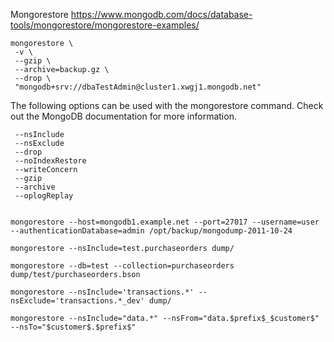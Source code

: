 Mongorestore
https://www.mongodb.com/docs/database-tools/mongorestore/mongorestore-examples/

    mongorestore \
     -v \
     --gzip \
     --archive=backup.gz \
     --drop \
     "mongodb+srv://dbaTestAdmin@cluster1.xwgj1.mongodb.net"


The following options can be used with the mongorestore command. Check out the MongoDB documentation for more information.

     --nsInclude
     --nsExclude
     --drop
     --noIndexRestore
     --writeConcern
     --gzip
     --archive
     --oplogReplay


    mongorestore --host=mongodb1.example.net --port=27017 --username=user --authenticationDatabase=admin /opt/backup/mongodump-2011-10-24
    
    mongorestore --nsInclude=test.purchaseorders dump/
    
    mongorestore --db=test --collection=purchaseorders dump/test/purchaseorders.bson
    
    mongorestore --nsInclude='transactions.*' --nsExclude='transactions.*_dev' dump/
    
    mongorestore --nsInclude="data.*" --nsFrom="data.$prefix$_$customer$" --nsTo="$customer$.$prefix$"

